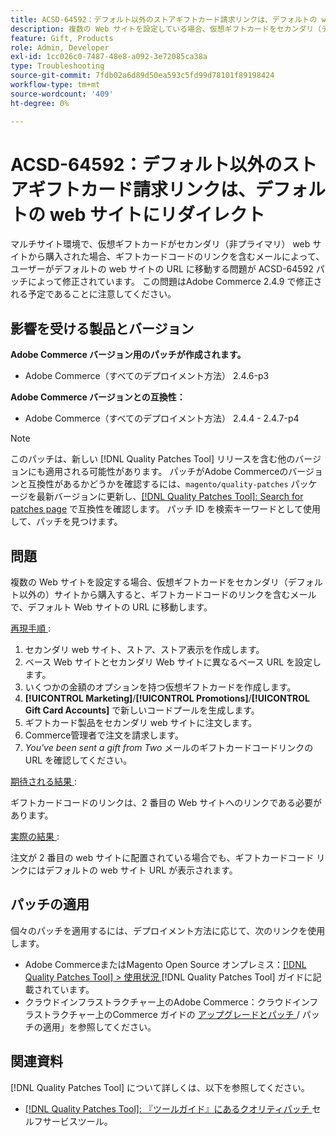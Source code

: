 ```yaml
---
title: ACSD-64592：デフォルト以外のストアギフトカード請求リンクは、デフォルトの web サイトにリダイレクト
description: 複数の Web サイトを設定している場合、仮想ギフトカードをセカンダリ（デフォルト以外）の Web サイトから購入すると、メール内のギフトカードコードリンクにデフォルトの Web サイト URL が含まれる問題を修正するために、ACSD-64592 パッチを適用します。
feature: Gift, Products
role: Admin, Developer
exl-id: 1cc026c0-7487-48e8-a092-3e72085ca38a
type: Troubleshooting
source-git-commit: 7fdb02a6d89d50ea593c5fd99d78101f89198424
workflow-type: tm+mt
source-wordcount: '409'
ht-degree: 0%

---
```


# ACSD-64592：デフォルト以外のストアギフトカード請求リンクは、デフォルトの web サイトにリダイレクト

マルチサイト環境で、仮想ギフトカードがセカンダリ（非プライマリ） web サイトから購入された場合、ギフトカードコードのリンクを含むメールによって、ユーザーがデフォルトの web サイトの URL に移動する問題が ACSD-64592 パッチによって修正されています。 この問題はAdobe Commerce 2.4.9 で修正される予定であることに注意してください。

## 影響を受ける製品とバージョン

**Adobe Commerce バージョン用のパッチが作成されます。**

* Adobe Commerce（すべてのデプロイメント方法） 2.4.6-p3

**Adobe Commerce バージョンとの互換性：**

* Adobe Commerce（すべてのデプロイメント方法） 2.4.4 - 2.4.7-p4

>[!NOTE]
>
>このパッチは、新しい [!DNL Quality Patches Tool] リリースを含む他のバージョンにも適用される可能性があります。 パッチがAdobe Commerceのバージョンと互換性があるかどうかを確認するには、`magento/quality-patches` パッケージを最新バージョンに更新し、[[!DNL Quality Patches Tool]: Search for patches page](https://experienceleague.adobe.com/tools/commerce-quality-patches/index.html) で互換性を確認します。 パッチ ID を検索キーワードとして使用して、パッチを見つけます。

## 問題

複数の Web サイトを設定する場合、仮想ギフトカードをセカンダリ（デフォルト以外の）サイトから購入すると、ギフトカードコードのリンクを含むメールで、デフォルト Web サイトの URL に移動します。

<u> 再現手順 </u>:

1. セカンダリ web サイト、ストア、ストア表示を作成します。
1. ベース Web サイトとセカンダリ Web サイトに異なるベース URL を設定します。
1. いくつかの金額のオプションを持つ仮想ギフトカードを作成します。
1. **[!UICONTROL Marketing]**/**[!UICONTROL Promotions]**/**[!UICONTROL Gift Card Accounts]** で新しいコードプールを生成します。
1. ギフトカード製品をセカンダリ web サイトに注文します。
1. Commerce管理者で注文を請求します。
1. *You&#39;ve been sent a gift from Two* メールのギフトカードコードリンクの URL を確認してください。

<u> 期待される結果 </u>:

ギフトカードコードのリンクは、2 番目の Web サイトへのリンクである必要があります。

<u> 実際の結果 </u>:

注文が 2 番目の web サイトに配置されている場合でも、ギフトカードコード リンクにはデフォルトの web サイト URL が表示されます。

## パッチの適用

個々のパッチを適用するには、デプロイメント方法に応じて、次のリンクを使用します。

* Adobe CommerceまたはMagento Open Source オンプレミス：[[!DNL Quality Patches Tool] > 使用状況 ](/help/tools/quality-patches-tool/usage.md) [!DNL Quality Patches Tool] ガイドに記載されています。
* クラウドインフラストラクチャー上のAdobe Commerce：クラウドインフラストラクチャー上のCommerce ガイドの [ アップグレードとパッチ ](https://experienceleague.adobe.com/docs/commerce-cloud-service/user-guide/develop/upgrade/apply-patches.html)/ パッチの適用」を参照してください。

## 関連資料

[!DNL Quality Patches Tool] について詳しくは、以下を参照してください。
* [[!DNL Quality Patches Tool]: 『ツールガイド』にあるクオリティパッチ ](/help/tools/quality-patches-tool/quality-patches-tool-to-self-serve-quality-patches.md) セルフサービスツール。
